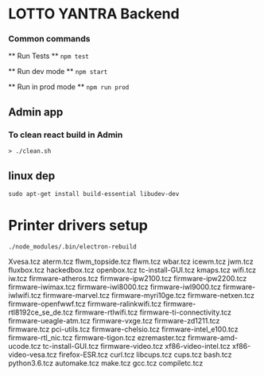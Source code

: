 #  LOTTO YANTRA Backend


### Common commands

** Run Tests **
`npm test`


** Run dev mode **
`npm start`


** Run in prod mode **
`npm run prod`


## Admin app


### To clean react build in Admin
```
> ./clean.sh
```

## linux dep
`sudo apt-get install build-essential libudev-dev`

# Printer drivers setup
`./node_modules/.bin/electron-rebuild`





Xvesa.tcz
aterm.tcz
flwm_topside.tcz
flwm.tcz
wbar.tcz
icewm.tcz
jwm.tcz
fluxbox.tcz
hackedbox.tcz
openbox.tcz
tc-install-GUI.tcz
kmaps.tcz
wifi.tcz
iw.tcz
firmware-atheros.tcz
firmware-ipw2100.tcz
firmware-ipw2200.tcz
firmware-iwimax.tcz
firmware-iwl8000.tcz
firmware-iwl9000.tcz
firmware-iwlwifi.tcz
firmware-marvel.tcz
firmware-myri10ge.tcz
firmware-netxen.tcz
firmware-openfwwf.tcz
firmware-ralinkwifi.tcz
firmware-rtl8192ce_se_de.tcz
firmware-rtlwifi.tcz
firmware-ti-connectivity.tcz
firmware-ueagle-atm.tcz
firmware-vxge.tcz
firmware-zd1211.tcz
firmware.tcz
pci-utils.tcz
firmware-chelsio.tcz
firmware-intel_e100.tcz
firmware-rtl_nic.tcz
firmware-tigon.tcz
ezremaster.tcz
firmware-amd-ucode.tcz
tc-install-GUI.tcz
firmware-video.tcz
xf86-video-intel.tcz
xf86-video-vesa.tcz
firefox-ESR.tcz
curl.tcz
libcups.tcz
cups.tcz
bash.tcz
python3.6.tcz
automake.tcz
make.tcz
gcc.tcz
compiletc.tcz

